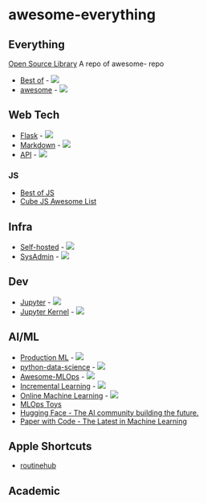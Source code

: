 # awesome-everything

## Everything
[Open Source Library](https://opensourcelibs.com/)
A repo of awesome- repo
- [Best of](https://github.com/best-of-lists/best-of) - ![](https://img.shields.io/github/stars/best-of-lists/best-of.svg?style=social)
- [awesome](https://github.com/sindresorhus/awesome) - ![](https://img.shields.io/github/stars/sindresorhus/awesome.svg?style=social)

## Web Tech
- [Flask](https://github.com/humiaozuzu/awesome-flask) - ![](https://img.shields.io/github/stars/humiaozuzu/awesome-flask.svg?style=social)
- [Markdown](https://github.com/matiassingers/awesome-readme) - ![](https://img.shields.io/github/stars/matiassingers/awesome-readme.svg?style=social)
- [API](https://github.com/public-apis/public-apis) - ![](https://img.shields.io/github/stars/public-apis/public-apis.svg?style=social)

### JS
- [Best of JS](https://bestofjs.org/)
- [Cube JS Awesome List](https://awesome.cube.dev/)

## Infra
- [Self-hosted](https://github.com/awesome-selfhosted/awesome-selfhosted) - ![](https://img.shields.io/github/stars/awesome-selfhosted/awesome-selfhosted.svg?style=social)
- [SysAdmin](https://github.com/kahun/awesome-sysadmin) - ![](https://img.shields.io/github/stars/kahun/awesome-sysadmin.svg?style=social)

## Dev
- [Jupyter](https://github.com/markusschanta/awesome-jupyter) - ![](https://img.shields.io/github/stars/markusschanta/awesome-jupyter.svg?style=social)
- [Jupyter Kernel](https://github.com/jupyter/jupyter/wiki/Jupyter-kernels) - ![](https://img.shields.io/github/stars/jupyter/jupyter.svg?style=social)

## AI/ML
- [Production ML](https://github.com/EthicalML/awesome-production-machine-learning) - ![](https://img.shields.io/github/stars/EthicalML/awesome-production-machine-learning.svg?style=social)
- [python-data-science](https://github.com/krzjoa/awesome-python-data-science#readme) - ![](https://img.shields.io/github/stars/krzjoa/awesome-python-data-science.svg?style=social)
- [Awesome-MLOps](https://github.com/visenger/awesome-mlops) - ![](https://img.shields.io/github/stars/visenger/awesome-mlops.svg?style=social)
- [Incremental Learning](https://github.com/xialeiliu/Awesome-Incremental-Learning) - ![](https://img.shields.io/github/stars/xialeiliu/Awesome-Incremental-Learning.svg?style=social)
- [Online Machine Learning](https://github.com/MaxHalford/awesome-online-machine-learning) - ![](https://img.shields.io/github/stars/MaxHalford/awesome-online-machine-learning.svg?style=social)
- [MLOps Toys](https://mlops.toys/)
- [Hugging Face - The AI community building the future.](https://huggingface.co/)
- [Paper with Code - The Latest in Machine Learning](https://paperswithcode.com/)

## Apple Shortcuts
- [routinehub](https://routinehub.co/)

## Academic

